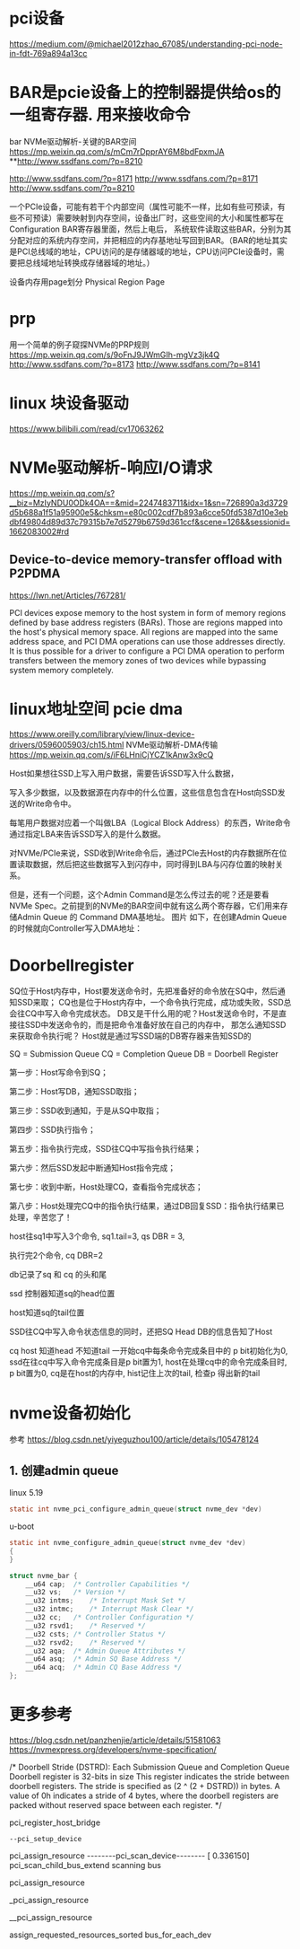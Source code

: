 
# pci设备
https://medium.com/@michael2012zhao_67085/understanding-pci-node-in-fdt-769a894a13cc


# BAR是pcie设备上的控制器提供给os的一组寄存器.  用来接收命令
bar
NVMe驱动解析-关键的BAR空间 https://mp.weixin.qq.com/s/mCm7rDpprAY6M8bdFpxmJA
**http://www.ssdfans.com/?p=8210

http://www.ssdfans.com/?p=8171
http://www.ssdfans.com/?p=8171
http://www.ssdfans.com/?p=8210


一个PCIe设备，可能有若干个内部空间（属性可能不一样，比如有些可预读，有些不可预读）需要映射到内存空间，设备出厂时，这些空间的大小和属性都写在Configuration BAR寄存器里面，然后上电后，
系统软件读取这些BAR，分别为其分配对应的系统内存空间，并把相应的内存基地址写回到BAR。（BAR的地址其实是PCI总线域的地址，CPU访问的是存储器域的地址，CPU访问PCIe设备时，需要把总线域地址转换成存储器域的地址。）


设备内存用page划分
Physical Region Page

# prp
用一个简单的例子窥探NVMe的PRP规则 https://mp.weixin.qq.com/s/9oFnJ9JWmGIh-mgVz3jk4Q
http://www.ssdfans.com/?p=8173
http://www.ssdfans.com/?p=8141




# linux 块设备驱动
https://www.bilibili.com/read/cv17063262



# NVMe驱动解析-响应I/O请求
https://mp.weixin.qq.com/s?__biz=MzIyNDU0ODk4OA==&mid=2247483711&idx=1&sn=726890a3d3729d5b688a1f51a95900e5&chksm=e80c002cdf7b893a6cce50fd5387d10e3ebdbf49804d89d37c79315b7e7d5279b6759d361ccf&scene=126&&sessionid=1662083002#rd

## Device-to-device memory-transfer offload with P2PDMA
https://lwn.net/Articles/767281/

PCI devices expose memory to the host system in form of memory regions defined by base address registers (BARs). 
Those are regions mapped into the host's physical memory space. 
All regions are mapped into the same address space, and PCI DMA operations can use those addresses directly.
It is thus possible for a driver to configure a PCI DMA operation to perform transfers between the memory zones of two devices while bypassing system memory completely. 

# linux地址空间  pcie dma
https://www.oreilly.com/library/view/linux-device-drivers/0596005903/ch15.html
NVMe驱动解析-DMA传输 https://mp.weixin.qq.com/s/iF6LHniCjYCZ1kAnw3x9cQ


Host如果想往SSD上写入用户数据，需要告诉SSD写入什么数据，

写入多少数据，以及数据源在内存中的什么位置，这些信息包含在Host向SSD发送的Write命令中。

每笔用户数据对应着一个叫做LBA（Logical Block Address）的东西，Write命令通过指定LBA来告诉SSD写入的是什么数据。

对NVMe/PCIe来说，SSD收到Write命令后，通过PCIe去Host的内存数据所在位置读取数据，然后把这些数据写入到闪存中，同时得到LBA与闪存位置的映射关系。





但是，还有一个问题，这个Admin Command是怎么传过去的呢？还是要看NVMe Spec。之前提到的NVMe的BAR空间中就有这么两个寄存器，它们用来存储Admin Queue 的 Command DMA基地址。
图片
如下，在创建Admin Queue的时候就向Controller写入DMA地址：



# Doorbellregister
SQ位于Host内存中，Host要发送命令时，先把准备好的命令放在SQ中，然后通知SSD来取；
CQ也是位于Host内存中，一个命令执行完成，成功或失败，SSD总会往CQ中写入命令完成状态。
DB又是干什么用的呢？Host发送命令时，不是直接往SSD中发送命令的，而是把命令准备好放在自己的内存中，
那怎么通知SSD来获取命令执行呢？
Host就是通过写SSD端的DB寄存器来告知SSD的

SQ = Submission Queue
CQ = Completion Queue
DB = Doorbell Register

第一步：Host写命令到SQ；

第二步：Host写DB，通知SSD取指；

第三步：SSD收到通知，于是从SQ中取指；

第四步：SSD执行指令；

第五步：指令执行完成，SSD往CQ中写指令执行结果；

第六步：然后SSD发起中断通知Host指令完成；

第七步：收到中断，Host处理CQ，查看指令完成状态；

第八步：Host处理完CQ中的指令执行结果，通过DB回复SSD：指令执行结果已处理，辛苦您了！



host往sq1中写入3个命令, sq1.tail=3, qs DBR = 3, 

执行完2个命令, cq DBR=2


db记录了sq 和 cq 的头和尾

ssd 控制器知道sq的head位置

host知道sq的tail位置

SSD往CQ中写入命令状态信息的同时，还把SQ Head DB的信息告知了Host

cq host 知道head 不知道tail
一开始cq中每条命令完成条目中的 p bit初始化为0, ssd在往cq中写入命令完成条目是p bit置为1, host在处理cq中的命令完成条目时, p bit置为0,
cq是在host的内存中, hist记住上次的tail, 检查p 得出新的tail




# nvme设备初始化

参考 <https://blog.csdn.net/yiyeguzhou100/article/details/105478124>

## 1. 创建admin queue

linux 5.19

```c
static int nvme_pci_configure_admin_queue(struct nvme_dev *dev)

```


u-boot

```c
static int nvme_configure_admin_queue(struct nvme_dev *dev)
{
}

struct nvme_bar {
	__u64 cap;	/* Controller Capabilities */
	__u32 vs;	/* Version */
	__u32 intms;	/* Interrupt Mask Set */
	__u32 intmc;	/* Interrupt Mask Clear */
	__u32 cc;	/* Controller Configuration */
	__u32 rsvd1;	/* Reserved */
	__u32 csts;	/* Controller Status */
	__u32 rsvd2;	/* Reserved */
	__u32 aqa;	/* Admin Queue Attributes */
	__u64 asq;	/* Admin SQ Base Address */
	__u64 acq;	/* Admin CQ Base Address */
};
```


# 更多参考

<https://blog.csdn.net/panzhenjie/article/details/51581063>
<https://nvmexpress.org/developers/nvme-specification/>




/*
Doorbell  Stride  (DSTRD):  Each  Submission  Queue  and  Completion  Queue  
Doorbell  register  is  32-bits  in  size
This  register  indicates  the  stride  between  
doorbell registers. The stride is specified as (2 ^ (2 + DSTRD)) in bytes. A value 
of 0h indicates a stride of 4 bytes, where the doorbell registers are packed without 
reserved space between each register. 
*/










pci_register_host_bridge

    --pci_setup_device




pci_assign_resource
--------pci_scan_device--------
[    0.336150] pci_scan_child_bus_extend scanning bus



pci_assign_resource

_pci_assign_resource

__pci_assign_resource


assign_requested_resources_sorted
bus_for_each_dev
